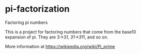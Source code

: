 # pi-factorization
Factoring pi numbers

This is a project for factoring numbers that come from the base10 expansion of pi. They are 3->3*1, 31->31*1, and so on.

More information at https://wikipedia.org/wiki/Pi_prime
